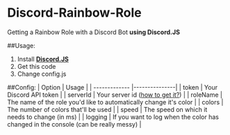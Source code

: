 # Discord-Rainbow-Role
Getting a Rainbow Role with a Discord Bot **using Discord.JS**

##Usage:
1. Install [**Discord.JS**](https://github.com/hydrabolt/discord.js/)
2. Get this code
3. Change config.js

##Config:
| Option        | Usage         |
| ------------- |---------------|
| token         | Your Discord API token |
| serverId      | Your server id ([how to get it?](https://support.discordapp.com/hc/en-us/articles/206346498-Where-can-I-find-my-server-ID-))      |
| roleName      | The name of the role you'd like to automatically change it's color      |
| colors        | The number of colors that'll be used      |
| speed         | The speed on which it needs to change (in ms)      |
| logging       | If you want to log when the color has changed in the console (can be really messy)      |

